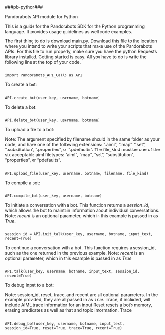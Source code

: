 ###pb-python###

Pandorabots API module for Python

﻿This is a guide for the Pandorabots SDK for the Python programming language. It provides usage guidelines as well code examples.

The first thing to do is download main.py. Download this file to the location where you intend to write your scripts that make use of the Pandorabots APIs. For this file to run properly, make sure you have the python Requests library installed. Getting started is easy. All you have to do is write the following line at the top of your code.

```

import Pandorabots_API_Calls as API

```

To create a bot:

```

API.create_bot(user_key, username, botname)

```

To delete a bot:

```

API.delete_bot(user_key, username, botname)

```

To upload a file to a bot:

Note: The argument specified by filename should in the same folder as your code, and have one of the following extensions: “.aiml”, “.map”, “.set”, “.substitution”, “.properties”, or “.pdefaults”. The file_kind must be one of the six acceptable aiml filetypes: “aiml”, “map”, “set”, “substitution”, “properties”, or “pdefaults”.

```

API.upload_file(user_key, username, botname, filename, file_kind)

```

To compile a bot:

```

API.compile_bot(user_key, username, botname)

```

To initiate a conversation with a bot. This function returns a _session_id_, which allows the bot to maintain information about individual conversations. Note: _recent_ is an optional parameter, which in this example is passed in as _True_.

```

session_id = API.init_talk(user_key, username, botname, input_text, recent=True)

```

To continue a conversation with a bot. This function requires a session_id, such as the one returned in the previous example. Note: _recent_ is an optional parameter, which in this example is passed in as _True_.

```

API.talk(user_key, username, botname, input_text, session_id, recent=True)

```

To debug input to a bot:

Note: session_id, reset, trace, and recent  are all optional parameters. In the example provided, they are all passed in as _True_. Trace, if included, will include AIML trace information for an input  Reset resets a bot’s memory, erasing predicates as well as that and topic information. Trace 

```

API.debug_bot(user_key, username, botname, input_text, session_id=True, reset=True, trace=True, recent=True)

```



 


